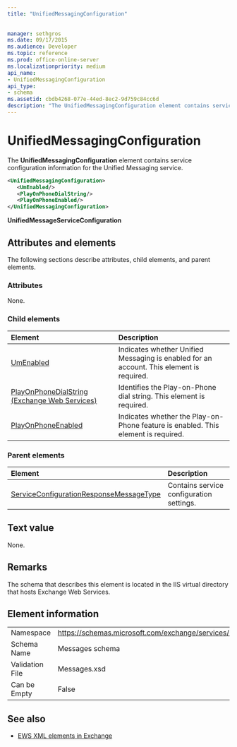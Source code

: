 ```yaml
---
title: "UnifiedMessagingConfiguration"
 
 
manager: sethgros
ms.date: 09/17/2015
ms.audience: Developer
ms.topic: reference
ms.prod: office-online-server
ms.localizationpriority: medium
api_name:
- UnifiedMessagingConfiguration
api_type:
- schema
ms.assetid: cbdb4268-077e-44ed-8ec2-9d759c84cc6d
description: "The UnifiedMessagingConfiguration element contains service configuration information for the Unified Messaging service."
---
```


# UnifiedMessagingConfiguration

The **UnifiedMessagingConfiguration** element contains service configuration information for the Unified Messaging service. 
  
```XML
<UnifiedMessagingConfiguration>
   <UmEnabled/>
   <PlayOnPhoneDialString/>
   <PlayOnPhoneEnabled/>
</UnifiedMessagingConfiguration>
```

 **UnifiedMessageServiceConfiguration**
## Attributes and elements

The following sections describe attributes, child elements, and parent elements.
  
### Attributes

None.
  
### Child elements

|**Element**|**Description**|
|:-----|:-----|
|[UmEnabled](umenabled.md) <br/> |Indicates whether Unified Messaging is enabled for an account. This element is required.  <br/> |
|[PlayOnPhoneDialString (Exchange Web Services)](playonphonedialstring-exchange-web-services.md) <br/> |Identifies the Play-on-Phone dial string. This element is required.  <br/> |
|[PlayOnPhoneEnabled](playonphoneenabled.md) <br/> |Indicates whether the Play-on-Phone feature is enabled. This element is required.  <br/> |
   
### Parent elements

|**Element**|**Description**|
|:-----|:-----|
|[ServiceConfigurationResponseMessageType](serviceconfigurationresponsemessagetype.md) <br/> |Contains service configuration settings.  <br/> |
   
## Text value

None.
  
## Remarks

The schema that describes this element is located in the IIS virtual directory that hosts Exchange Web Services.
  
## Element information

|||
|:-----|:-----|
|Namespace  <br/> |https://schemas.microsoft.com/exchange/services/2006/messages  <br/> |
|Schema Name  <br/> |Messages schema  <br/> |
|Validation File  <br/> |Messages.xsd  <br/> |
|Can be Empty  <br/> |False  <br/> |
   
## See also



- [EWS XML elements in Exchange](ews-xml-elements-in-exchange.md)

